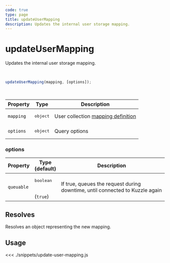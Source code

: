 ```yaml
---
code: true
type: page
title: updateUserMapping
description: Updates the internal user storage mapping.
---
```


# updateUserMapping

Updates the internal user storage mapping.

<br />

```js
updateUserMapping(mapping, [options]);
```

<br />

| Property | Type | Description |
|--- |--- |--- |
| `mapping` | <pre>object</pre> | User collection [mapping definition](/core/1/guides/essentials/database-mappings) |
| `options` | <pre>object</pre> | Query options |

### options

| Property | Type<br />(default) | Description |
| --- | --- | --- |
| `queuable` | <pre>boolean</pre><br />(`true`) | If true, queues the request during downtime, until connected to Kuzzle again |

## Resolves

Resolves an object representing the new mapping.

## Usage

<<< ./snippets/update-user-mapping.js
